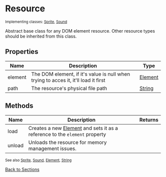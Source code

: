 # Resource
<sub>Implementing classes: [Sprite](./Sprite.md), [Sound](./Sound.md)</sub>

Abstract base class for any DOM element resource. Other resource types should be inherited from this class.

## Properties
| Name | Description | Type |
| --- | --- | --- |
| element | The DOM element, if it's value is null when trying to acces it, it'll load it first | [Element](https://developer.mozilla.org/en-US/docs/Web/API/HTMLElement) |
| path | The resource's physical file path | [String](https://developer.mozilla.org/en-US/docs/Web/JavaScript/Reference/Global_Objects/String) |

## Methods
| Name | Description | Returns |
| --- | --- | --- |
| load | Creates a new [Element](https://developer.mozilla.org/en-US/docs/Web/API/HTMLElement) and sets it as a reference to the `element` property |  |
| unload | Unloads the resource for memory management issues. |  |

<sub>See also [Sprite](./Sprite.md), [Sound](./Sound.md), [Element](https://developer.mozilla.org/en-US/docs/Web/API/HTMLElement), [String](https://developer.mozilla.org/en-US/docs/Web/JavaScript/Reference/Global_Objects/String)</sub>

[Back to Sections](../../ReadMe.md)